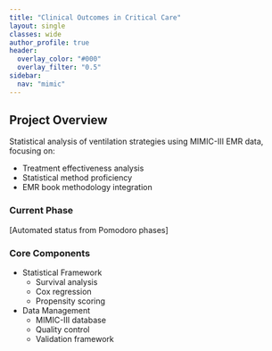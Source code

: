 ```yaml
---
title: "Clinical Outcomes in Critical Care"
layout: single
classes: wide
author_profile: true
header:
  overlay_color: "#000"
  overlay_filter: "0.5"
sidebar:
  nav: "mimic"
---
```


## Project Overview
Statistical analysis of ventilation strategies using MIMIC-III EMR data, focusing on:
- Treatment effectiveness analysis
- Statistical method proficiency
- EMR book methodology integration

### Current Phase
[Automated status from Pomodoro phases]

### Core Components
- Statistical Framework
  * Survival analysis
  * Cox regression
  * Propensity scoring
- Data Management
  * MIMIC-III database
  * Quality control
  * Validation framework
